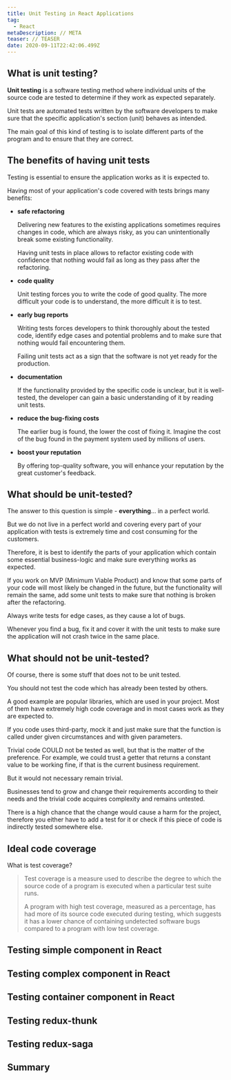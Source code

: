 ```yaml
---
title: Unit Testing in React Applications
tag:
  - React
metaDescription: // META
teaser: // TEASER
date: 2020-09-11T22:42:06.499Z
---
```

## What is unit testing?

**Unit testing** is a software testing method where individual units of the source code are tested to determine if they work as expected separately.

Unit tests are automated tests written by the software developers to make sure that the specific application's section (unit) behaves as intended.

The main goal of this kind of testing is to isolate different parts of the program and to ensure that they are correct.

## The benefits of having unit tests

Testing is essential to ensure the application works as it is expected to.

Having most of your application's code covered with tests brings many benefits:

* **safe refactoring**

  Delivering new features to the existing applications sometimes requires changes in code, which are always risky, as you can unintentionally break some existing functionality.

  Having unit tests in place allows to refactor existing code with confidence that nothing would fail as long as they pass after the refactoring.
* **code quality**

  Unit testing forces you to write the code of good quality. The more difficult your code is to understand, the more difficult it is to test.
* **early bug reports**

  Writing tests forces developers to think thoroughly about the tested code, identify edge cases and potential problems and to make sure that nothing would fail encountering them.

  Failing unit tests act as a sign that the software is not yet ready for the production.
* **documentation**

  If the functionality provided by the specific code is unclear, but it is well-tested, the developer can gain a basic understanding of it by reading unit tests.
* **reduce the bug-fixing costs**

  The earlier bug is found, the lower the cost of fixing it. Imagine the cost of the bug found in the payment system used by millions of users.
* **boost your reputation**

  By offering top-quality software, you will enhance your reputation by the great customer's feedback.

## What should be unit-tested?

The answer to this question is simple - **everything**... in a perfect world.

But we do not live in a perfect world and covering every part of your application with tests is extremely time and cost consuming for the customers.

Therefore, it is best to identify the parts of your application which contain some essential business-logic and make sure everything works as expected.

If you work on MVP (Minimum Viable Product) and know that some parts of your code will most likely be changed in the future, but the functionality will remain the same, add some unit tests to make sure that nothing is broken after the refactoring.

Always write tests for edge cases, as they cause a lot of bugs.

Whenever you find a bug, fix it and cover it with the unit tests to make sure the application will not crash twice in the same place.

## What should not be unit-tested?

Of course, there is some stuff that does not to be unit tested.

You should not test the code which has already been tested by others. 

A good example are popular libraries, which are used in your project. Most of them have extremely high code coverage and in most cases work as they are expected to.

If you code uses third-party, mock it and just make sure that the function is called under given circumstances and with given parameters.

Trivial code COULD not be tested as well, but that is the matter of the preference. For example, we could trust a getter that returns a constant value to be working fine, if that is the current business requirement. 

But it would not necessary remain trivial.

Businesses tend to grow and change their requirements according to their needs and the trivial code acquires complexity and remains untested.

There is a high chance that the change would cause a harm for the project, therefore you either have to add a test for it or check if this piece of code is indirectly tested somewhere else.

## Ideal code coverage

What is test coverage? 

> Test coverage is a measure used to describe the degree to which the source code of a program is executed when a particular test suite runs. 
>
> A program with high test coverage, measured as a percentage, has had more of its source code executed during testing, which suggests it has a lower chance of containing undetected software bugs compared to a program with low test coverage.

## Testing simple component in React

## Testing complex component in React

## Testing container component in React

## Testing redux-thunk

## Testing redux-saga

## Summary